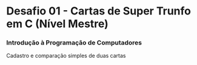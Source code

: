 # Desafio 01 - Cartas de Super Trunfo em C (Nível Mestre)
### Introdução à Programação de Computadores
Cadastro e comparação simples de duas cartas
